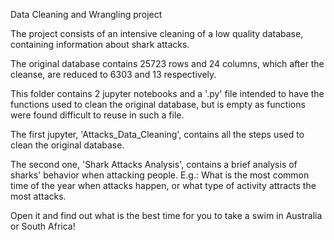 Data Cleaning and Wrangling project

The project consists of an intensive cleaning of a low quality database, containing information about shark attacks.

The original database contains 25723 rows and 24 columns, which after the cleanse, are reduced to 6303 and 13 respectively.

This folder contains 2 jupyter notebooks and a '.py' file intended to have the functions used to clean the original database, but is empty as functions were found difficult to reuse in such a file.

The first jupyter, 'Attacks_Data_Cleaning', contains all the steps used to clean the original database.

The second one, 'Shark Attacks Analysis', contains a brief analysis of sharks' behavior when attacking people. E.g.: What is the most common time of the year when attacks happen, or what type of activity attracts the most attacks.

Open it and find out what is the best time for you to take a swim in Australia or South Africa!
